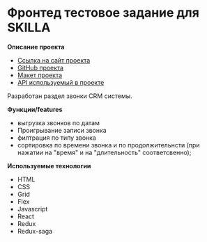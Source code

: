 # Фронтед тестовое задание для SKILLA

**Описание проекта**
 * [Ссылка на сайт проекта](https://skillaa.netlify.app/)
 * [GitHub проекта](https://github.com/alexholm222/skilla)
 * [Макет проекта]( https://www.figma.com/file/gvmxvc9SOiBIHmBxFkLlzy/Test-task-for-the-developer-(Copy)-(Copy)?node-id=0%3A1)
 * [API используемый в проекте]( https://api.skilla.ru/testapi)

Разработан раздел звонки CRM системы. 
 
**Функции/features**
* выгрузка звонков по датам
* Проигрывание записи звонка
* филтрация по типу звонка
* сортировка по времени звонка и по продолжительнсти (при нажатии на "время" и на "длительность" соответсвенно);      

**Используемые технологии**
* HTML
* CSS
* Grid
* Flex
* Javascript
* React
* Redux
* Redux-saga